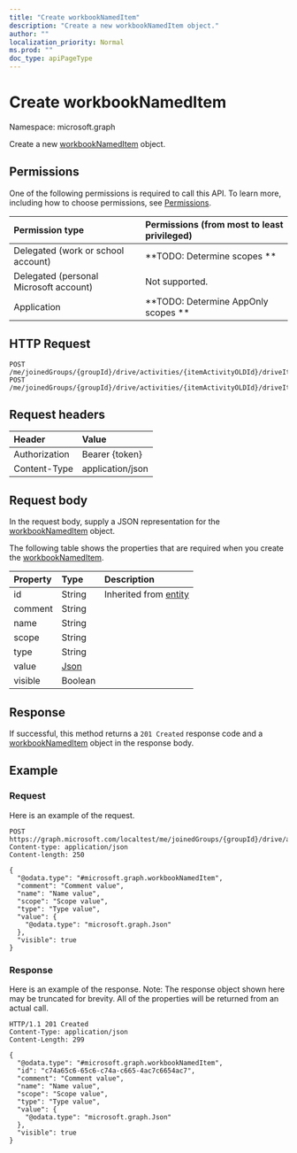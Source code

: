 ```yaml
---
title: "Create workbookNamedItem"
description: "Create a new workbookNamedItem object."
author: ""
localization_priority: Normal
ms.prod: ""
doc_type: apiPageType
---
```


# Create workbookNamedItem

Namespace: microsoft.graph

Create a new [workbookNamedItem](../resources/workbooknameditem.md) object.

## Permissions
One of the following permissions is required to call this API. To learn more, including how to choose permissions, see [Permissions](/concepts/permissions-reference.md).

|Permission type|Permissions (from most to least privileged)|
|:---|:---|
|Delegated (work or school account)|**TODO: Determine scopes **|
|Delegated (personal Microsoft account)|Not supported.|
|Application|**TODO: Determine AppOnly scopes **|

## HTTP Request
<!-- {
  "blockType": "ignored"
}
-->
``` http
POST /me/joinedGroups/{groupId}/drive/activities/{itemActivityOLDId}/driveItem/workbook/names
POST /me/joinedGroups/{groupId}/drive/activities/{itemActivityOLDId}/driveItem/workbook/names/{workbookNamedItemId}/worksheet/names
```

## Request headers
|Header|Value|
|:---|:---|
|Authorization|Bearer {token}|
|Content-Type|application/json|

## Request body
In the request body, supply a JSON representation for the [workbookNamedItem](../resources/workbooknameditem.md) object.

The following table shows the properties that are required when you create the [workbookNamedItem](../resources/workbooknameditem.md).

|Property|Type|Description|
|:---|:---|:---|
|id|String| Inherited from [entity](../resources/entity.md)|
|comment|String||
|name|String||
|scope|String||
|type|String||
|value|[Json](../resources/json.md)||
|visible|Boolean||



## Response
If successful, this method returns a `201 Created` response code and a [workbookNamedItem](../resources/workbooknameditem.md) object in the response body.

## Example

### Request
Here is an example of the request.
<!-- {
  "blockType": "request",
  "name": "create_workbooknameditem_from_"
}
-->
``` http
POST https://graph.microsoft.com/localtest/me/joinedGroups/{groupId}/drive/activities/{itemActivityOLDId}/driveItem/workbook/names
Content-type: application/json
Content-length: 250

{
  "@odata.type": "#microsoft.graph.workbookNamedItem",
  "comment": "Comment value",
  "name": "Name value",
  "scope": "Scope value",
  "type": "Type value",
  "value": {
    "@odata.type": "microsoft.graph.Json"
  },
  "visible": true
}
```

### Response
Here is an example of the response. Note: The response object shown here may be truncated for brevity. All of the properties will be returned from an actual call.
<!-- {
  "blockType": "response",
  "truncated": true,
  "@odata.type": "microsoft.graph.workbooknameditem"
}
-->
``` http
HTTP/1.1 201 Created
Content-Type: application/json
Content-Length: 299

{
  "@odata.type": "#microsoft.graph.workbookNamedItem",
  "id": "c74a65c6-65c6-c74a-c665-4ac7c6654ac7",
  "comment": "Comment value",
  "name": "Name value",
  "scope": "Scope value",
  "type": "Type value",
  "value": {
    "@odata.type": "microsoft.graph.Json"
  },
  "visible": true
}
```

